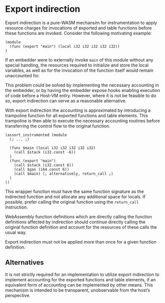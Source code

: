 # Export indirection

Export indirection is a pure-WASM mechansim for instrumentation to apply resource charges for
invocations of exported and table functions before these functions are invoked. Consider the
following motivating example:

```wast
(module
  (func (export "main") (local i32 i32 i32 i32 i32))
)
```

If an embedder were to externally invoke `main` of this module without any special handling, the
resources required to initialize and store the local variables, as well as for the invocation of
the function itself would remain unaccounted for.

This problem could be solved by implementing the necessary accounting in the embedder, or by having
the embedder expose hooks enabling execution of code before a Host-VM entry. However, where it is
not be feasible to do so, export indirection can serve as a reasonable alternative.

With export indirection the accounting is approximated by introducing a trampoline function for all
exported functions and table elements. This trampoline is then able to execute the necessary
accounting routines before transferring the control flow to the original function.

```wast
(assert_instrumented (module
  (; ... ;)

  (func $main (local i32 i32 i32 i32 i32)
    (call $stack (i32.const -6))
  )
  (func (export "main")
    (call $stack (i32.const 6))
    (call $gas (i64.const 6))
    (call $main) (; alternatively, return_call ;)
  )
))
```

This wrapper function must have the same function signature as the indirected function and not
allocate any additional space for locals. If possible, prefer calling the original function using
the `return_call` instruction.

WebAssembly function definitions which are directly calling the function definitions affected by
indirection should continue directly calling the original function definition and account for the
resources of these calls the usual way.

Export indirection must not be applied more than once for a given function definition.

## Alternatives

It is not strictly required for an implementation to utilize export indirection to implement
accounting for the exported functions and table elements, if an equivalent form of accounting can
be implemented by other means. This mechanism is intended to be transparent, unobservable from the
host’s perspective.
